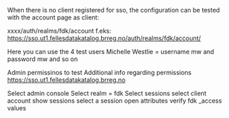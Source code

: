 When there is no client registered for sso, the configuration can be tested with the account page as client:

xxxx/auth/realms/fdk/account
f.eks: 
https://sso.ut1.fellesdatakatalog.brreg.no/auth/realms/fdk/account/

Here you can use the 4 test users
Michelle Westlie  = username mw  and password mw  and so on

Admin permissinos to test Additional info regarding permissions
https://sso.ut1.fellesdatakatalog.brreg.no

Select admin console 
Select realm = fdk
Select sessions
select client account
show sessions
select a session
open attributes
verify fdk _access values
